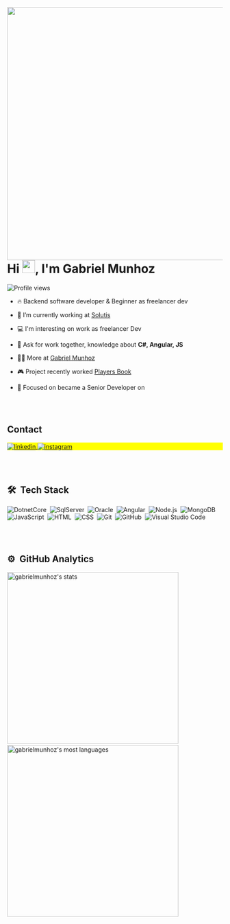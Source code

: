 <img align="right" height="590em" src="https://raw.githubusercontent.com/gist/GabrielMunhoz/0e19f87a895ba5c8013d5cc258cd647b/raw/4b5d6ffbdcb8a3a16c166998173417bd254d6aca/githubcard.svg"/>
<h1 align="left">Hi <img src="https://raw.githubusercontent.com/kaueMarques/kaueMarques/master/hi.gif" height="30px">, I'm Gabriel Munhoz</h1>
<p align="left"> <img src="https://komarev.com/ghpvc/?username=GabrielMunhoz&color=yellow" alt="Profile views" /> </p>

- 🔥 Backend software developer & Beginner as freelancer dev 

- 🔭 I’m currently working at [Solutis](https://solutis.com.br/)

- 💻 I'm interesting on work as freelancer Dev

- 💬 Ask for work together, knowledge about **C#, Angular, JS**

- 👨‍💻 More at [Gabriel Munhoz](https://www.linkedin.com/in/gabrielmunhoz0204/)

- 🎮 Project recently worked [Players Book](https://github.com/GabrielMunhoz/Projeto_Desenvolvimento_II)

- 🎯 Focused on became a Senior Developer on 

<br><br>
## Contact

<p align="left" style="background:yellow">
<a href="https://www.linkedin.com/in/gabrielmunhoz0204/" target="_blank">
  <img align="center" src="https://img.shields.io/badge/-Gabriel%20Munhoz-05122A?style=flat&logo=linkedin" alt="linkedin"/>
</a>
<a href="https://www.instagram.com/gabriell_munhoz" target="_blank">
 <img align="center" src="https://img.shields.io/badge/-Gabriell_munhoz-05122A?style=flat&logo=instagram" alt="instagram"/>
</a>
</p>

<br><br>

## 🛠 &nbsp;Tech Stack

![DotnetCore](https://img.shields.io/badge/-core-A100FF?style=flat&logo=.net)&nbsp;
![SqlServer](https://img.shields.io/badge/-SqlServer-CC2927?style=flat&logo=microsoftsqlserver)&nbsp;
![Oracle](https://img.shields.io/badge/-Oracle-CC2927?style=flat&logo=oracle)&nbsp;
![Angular](https://img.shields.io/badge/-angular-DD0031?style=flat&logo=angular)&nbsp;
![Node.js](https://img.shields.io/badge/-Node.js-05122A?style=flat&logo=node.js)&nbsp;
![MongoDB](https://img.shields.io/badge/-MongoDB-14233C?style=flat&logo=mongodb)&nbsp;
![JavaScript](https://img.shields.io/badge/-JavaScript-14233C?style=flat&logo=javascript)&nbsp;
![HTML](https://img.shields.io/badge/-HTML-05122A?style=flat&logo=HTML5)&nbsp;
![CSS](https://img.shields.io/badge/-CSS-05122A?style=flat&logo=CSS3&logoColor=1572B6)&nbsp;
![Git](https://img.shields.io/badge/-Git-05122A?style=flat&logo=git)&nbsp;
![GitHub](https://img.shields.io/badge/-GitHub-05122A?style=flat&logo=github)&nbsp;
![Visual Studio Code](https://img.shields.io/badge/-Visual%20Studio%20Code-05122A?style=flat&logo=visual-studio-code&logoColor=007ACC)&nbsp;


<br><br>

## ⚙️ &nbsp;GitHub Analytics

<p align="left">
<img width="400em" src="https://github-readme-stats.vercel.app/api?username=GabrielMunhoz&show_icons=true&theme=vision-friendly-dark" alt="gabrielmunhoz's stats" />
  &nbsp;&nbsp;
<img width="400em" src="https://github-readme-stats.vercel.app/api/top-langs/?username=GabrielMunhoz&layout=compact&theme=vision-friendly-dark" alt="gabrielmunhoz's most languages"/>
</p>




<!--

<img width="490em" src="https://github-readme-twitter-gazf.vercel.app/api?id=maykbrito&layout=wide&show_reply=off&show_retweet=off" />


**maykbrito/maykbrito** is a ✨ _special_ ✨ repository because its `README.md` (this file) appears on your GitHub profile.

Here are some ideas to get you started:

- 🔭 I’m currently working on ...
- 🌱 I’m currently learning ...
- 👯 I’m looking to collaborate on ...
- 🤔 I’m looking for help with ...
- 💬 Ask me about ...
- 📫 How to reach me: ...
- 😄 Pronouns: ...
- ⚡ Fun fact: ...
-->

